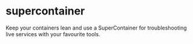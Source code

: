 # supercontainer
Keep your containers lean and use a SuperContainer for troubleshooting live services with your favourite tools.
